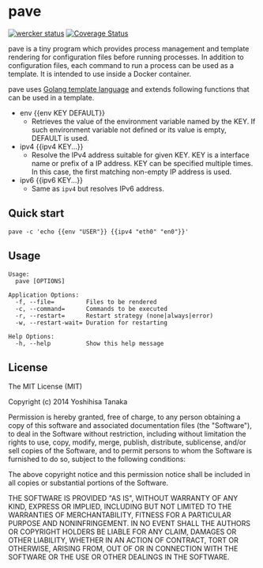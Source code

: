 # pave
[![wercker status](https://app.wercker.com/status/becb7f87df22bc3d75782a9291a4c629/s/master "wercker status")](https://app.wercker.com/project/bykey/becb7f87df22bc3d75782a9291a4c629) [![Coverage Status](https://coveralls.io/repos/yosisa/pave/badge.png?branch=master)](https://coveralls.io/r/yosisa/pave?branch=master)

pave is a tiny program which provides process management and template rendering
for configuration files before running processes. In addition to configuration
files, each command to run a process can be used as a template. It is intended
to use inside a Docker container.

pave uses [Golang template language] and extends following functions that can be
used in a template.

* env {{env KEY DEFAULT}}
    * Retrieves the value of the environment variable named by the KEY. If such
      environment variable not defined or its value is empty, DEFAULT is used.
* ipv4 {{ipv4 KEY...}}
    * Resolve the IPv4 address suitable for given KEY. KEY is a interface name
      or prefix of a IP address. KEY can be specified multiple times. In this
      case, the first matching non-empty IP address is used.
* ipv6 {{ipv6 KEY...}}
    * Same as `ipv4` but resolves IPv6 address.

[Golang template language]: http://golang.org/pkg/text/template/

## Quick start
```
pave -c 'echo {{env "USER"}} {{ipv4 "eth0" "en0"}}'
```

## Usage
```
Usage:
  pave [OPTIONS]

Application Options:
  -f, --file=         Files to be rendered
  -c, --command=      Commands to be executed
  -r, --restart=      Restart strategy (none|always|error)
  -w, --restart-wait= Duration for restarting

Help Options:
  -h, --help          Show this help message
```

## License
The MIT License (MIT)

Copyright (c) 2014 Yoshihisa Tanaka

Permission is hereby granted, free of charge, to any person obtaining a copy
of this software and associated documentation files (the "Software"), to deal
in the Software without restriction, including without limitation the rights
to use, copy, modify, merge, publish, distribute, sublicense, and/or sell
copies of the Software, and to permit persons to whom the Software is
furnished to do so, subject to the following conditions:

The above copyright notice and this permission notice shall be included in
all copies or substantial portions of the Software.

THE SOFTWARE IS PROVIDED "AS IS", WITHOUT WARRANTY OF ANY KIND, EXPRESS OR
IMPLIED, INCLUDING BUT NOT LIMITED TO THE WARRANTIES OF MERCHANTABILITY,
FITNESS FOR A PARTICULAR PURPOSE AND NONINFRINGEMENT. IN NO EVENT SHALL THE
AUTHORS OR COPYRIGHT HOLDERS BE LIABLE FOR ANY CLAIM, DAMAGES OR OTHER
LIABILITY, WHETHER IN AN ACTION OF CONTRACT, TORT OR OTHERWISE, ARISING FROM,
OUT OF OR IN CONNECTION WITH THE SOFTWARE OR THE USE OR OTHER DEALINGS IN
THE SOFTWARE.
